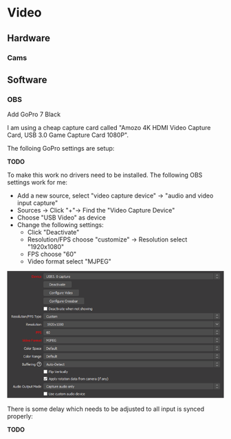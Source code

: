 # Video

## Hardware

### Cams

## Software

### OBS

Add GoPro 7 Black

I am using a cheap capture card called "Amozo 4K HDMI Video Capture Card, USB 3.0 Game Capture Card 1080P".

The folloing GoPro settings are setup:

**TODO**

To make this work no drivers need to be installed. The following OBS settings work for me:

- Add a new source, select "video capture device" → "audio and video input capture"
- Sources → Click "+"→ Find the "Video Capture Device"
- Choose "USB Video" as device
- Change the following settings:
  - Click "Deactivate"
  - Resolution/FPS choose "customize" → Resolution select "1920x1080"
  - FPS choose "60"
  - Video format select "MJPEG"

![_gopro-usb-capturecard](_gopro-usb-capturecard.png)

There is some delay which needs to be adjusted to all input is synced properly:

**TODO**
